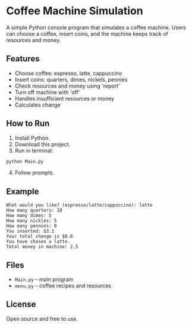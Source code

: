 # Coffee Machine Simulation

A simple Python console program that simulates a coffee machine. Users can choose a coffee, insert coins, and the machine keeps track of resources and money.

## Features

* Choose coffee: espresso, latte, cappuccino
* Insert coins: quarters, dimes, nickels, pennies
* Check resources and money using 'report'
* Turn off machine with 'off'
* Handles insufficient resources or money
* Calculates change

## How to Run

1. Install Python.
2. Download this project.
3. Run in terminal:

```bash
python Main.py
```

4. Follow prompts.

## Example

```
What would you like? (espresso/latte/cappuccino): latte
How many quarters: 10
How many dimes: 5
How many nickles: 5
How many pennies: 0
You inserted: $3.1
Your total change is $0.6
You have chosen a latte.
Total money in machine: 2.5
```

## Files

* `Main.py` – main program
* `menu.py` – coffee recipes and resources

## License

Open source and free to use.
